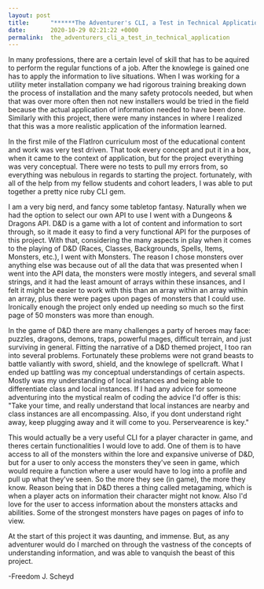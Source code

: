 ```yaml
---
layout: post
title:      "******The Adventurer's CLI, a Test in Technical Application."
date:       2020-10-29 02:21:22 +0000
permalink:  the_adventurers_cli_a_test_in_technical_application
---
```



In many professions, there are a certain level of skill that has to be aquired to perform the regular functions of a job. After the knowlege is gained one has to apply the information to live situations. When I was working for a utility meter installation company we had rigorous training breaking down the process of installation and the many safety protocols needed, but when that was over more often then not new installers would be tried in the field because the actual application of information needed to have been done.  Similarly with this project, there were many instances in where I realized that this was a more realistic application of the information learned.


In the first mile of the FlatIron curriculum most of the educational content and work was very test driven. That took every concept and put it in a box, when it came to the context of application, but for the project everything was very conceptual. There were no tests to pull my errors from, so everything was nebulous in regards to starting the project. fortunately, with all of the help from my fellow students and cohort leaders, I was able to put together a pretty nice ruby CLI gem. 

I am a very big nerd, and fancy some tabletop fantasy. Naturally when we had the option to select our own API to use I went with a Dungeons & Dragons API. D&D is a game with a lot of content and information to sort through, so it made it easy to find a very functional API for the purposes of this project. With that, considering the many aspects in play when it comes to the playing of D&D (Races, Classes, Backgrounds, Spells, Items, Monsters, etc.), I went with Monsters. The reason I chose monsters over anything else was because out of all the data that was presented when I went into the API data, the monsters were mostly integers, and several small strings, and it had the least amount of arrays within these insances, and I felt it might be easier to work with this than an array within an array within an array, plus there were pages upon pages of monsters that I could use. Ironically enough the project only ended up needing so much so the first page of 50 monsters was more than enough.

In the game of D&D there are many challenges a party of heroes may face: puzzles, dragons, demons, traps, powerful mages, difficult terrain, and just surviving in general. Fitting the narrative of a D&D themed project, I too ran into several problems. Fortunately these problems were not grand beasts to battle valiantly with sword, shield, and the knowlege of spellcraft. What I ended up battling was my conceptual understandings of certain aspects. Mostly was my understanding of local instances and being able to differentiate class and local instances. If I had any advice for someone adventuring into the mystical realm of coding the advice I'd offer is this: "Take your time, and really understand that local instances are nearby and class instances are all encompassing. Also, if you dont understand right away, keep plugging away and it will come to you. Perservearence is key."

This would actually be a very useful CLI for a player character in game, and theres certain functionalities I would love to add. One of them is to have access to all of the monsters within the lore and expansive universe of D&D, but for a user to only access the monsters they've seen in game, which would require a function where a user would have to log into a profile and pull up what they've seen. So the more they see (in game), the more they know. Reason being that in D&D theres a thing called metagaming, which is when a player acts on information their character might not know. Also I'd love for the user to access information about the monsters attacks and abilities. Some of the strongest monsters have pages on pages of info to view.

At the start of this project it was daunting, and immense. But, as any adventurer would do I marched on through the vastness of the concepts of understanding information, and was able to vanquish the beast of this project.

-Freedom J. Scheyd

